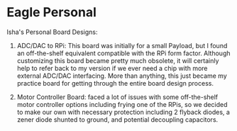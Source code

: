 # Eagle Personal

Isha's Personal Board Designs:

1. ADC/DAC to RPi: This board was initially for a small Payload, but I found an off-the-shelf equivalent compatible with the RPi form factor. Although customizing this board became pretty much obsolete, it will certainly help to refer back to my version if we ever need a chip with more external ADC/DAC interfacing. More than anything, this just became my practice board for getting through the entire board design process.

2. Motor Controller Board: faced a lot of issues with some off-the-shelf motor controller options including frying one of the RPis, so we decided to make our own with necessary protection including 2 flyback diodes, a zener diode shunted to ground, and potential decoupling capacitors. 
